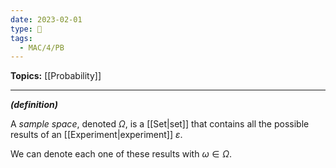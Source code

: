 ```yaml
---
date: 2023-02-01
type: 🧠
tags:
  - MAC/4/PB
---
```


**Topics:** [[Probability]]

---

_**(definition)**_

A _sample space_, denoted $\Omega$, is a [[Set|set]] that contains all the possible results of an [[Experiment|experiment]] $\varepsilon$.

We can denote each one of these results with $\omega \in \Omega$.
